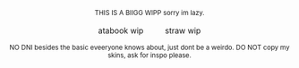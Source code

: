 </div>

<div align="center">
  


<sub>THIS IS A BIIGG WIPP sorry im lazy.</sub> 









atabook wipㅤㅤㅤstraw wip


<sub>NO DNI besides the basic eveeryone knows about, just dont be a weirdo. DO NOT copy my skins, ask for inspo please.</sub> 


</div>
